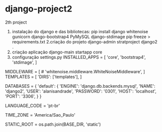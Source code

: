 # django-project2
2th project

1. instalação do django e das bibliotecas:
   pip install django whitenoise gunicorn django-bootstrap4 PyMySQL django-stdimage
   pip freeze > requirements.txt
2.criação do projeto
  django-admin stratproject django2 .
3. criação aplicação
   django-main startapp core
4. configuração settings.py
 INSTALLED_APPS = [
    'core',
    'bootstrap4',
    'stdimage',
]

MIDDLEWARE = [
    # 'whitenoise.middleware.WhiteNoiseMiddleware',
]
TEMPLATES = [
        'DIRS': ['templates'],
]

DATABASES = {
    'default': {
        'ENGINE': 'django.db.backends.mysql',
        'NAME': 'django2',
        'USER': 'alanisandrade',
        'PASSWORD': '0301',
        'HOST': 'localhost',
        'PORT': '3306',
    }
}

LANGUAGE_CODE = 'pt-br'

TIME_ZONE = 'America/Sao_Paulo'

STATIC_ROOT = os.path.join(BASE_DIR, 'static')
